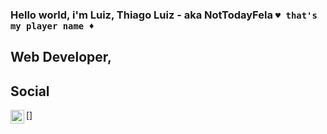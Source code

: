 ### Hello world, i'm Luiz, Thiago Luiz - aka NotTodayFela `♥ that's my player name ♦`

## Web Developer,   
 


## Social

[<img align="left" alt="twitter Icon" width="22px" src="https://www.google.com/url?sa=i&url=https%3A%2F%2Fwww.iconfinder.com%2Ficons%2F100306%2Fnew_twitter_icon&psig=AOvVaw2K2A_Wyk6w_BjKUSq7BBLH&ust=1605820858192000&source=images&cd=vfe&ved=0CAIQjRxqFwoTCMjyhYKDje0CFQAAAAAdAAAAABAD" />]
